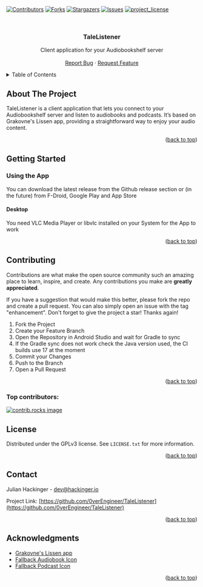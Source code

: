 
<a id="readme-top"></a>

<!-- PROJECT SHIELDS -->
[![Contributors][contributors-shield]][contributors-url]
[![Forks][forks-shield]][forks-url]
[![Stargazers][stars-shield]][stars-url]
[![Issues][issues-shield]][issues-url]
[![project_license][license-shield]][license-url]


<!-- PROJECT LOGO -->
<!-- todo icon / logo -->
<br />
<div align="center">
<!--
  <a href="https://github.com/0verEngineer/TaleListener">
    <img src="images/logo.png" alt="Logo" width="80" height="80">
  </a>
-->

<h3 align="center">TaleListener</h3>

  <p align="center">
    Client application for your Audiobookshelf server
    <br />
    <br />
    <a href="https://github.com/0verEngineer/TaleListener/issues/new?labels=bug&template=bug-report---.md">Report Bug</a>
    &middot;
    <a href="https://github.com/0verEngineer/TaleListener/issues/new?labels=enhancement&template=feature-request---.md">Request Feature</a>
  </p>
</div>



<!-- TABLE OF CONTENTS -->
<details>
  <summary>Table of Contents</summary>
  <ol>
    <li>
      <a href="#about-the-project">About The Project</a>
    </li>
    <li>
      <a href="#getting-started">Getting Started</a>
    </li>
    <li><a href="#contributing">Contributing</a></li>
    <li><a href="#license">License</a></li>
    <li><a href="#contact">Contact</a></li>
    <li><a href="#acknowledgments">Acknowledgments</a></li>
  </ol>
</details>



<!-- ABOUT THE PROJECT -->
## About The Project

<!-- todo icon / pictures -->
<!-- [![Product Name Screen Shot][product-screenshot]](https://example.com) -->

TaleListener is a client application that lets you connect to your Audiobookshelf server and listen to audiobooks and podcasts. It’s based on Grakovne's Lissen app, providing a straightforward way to enjoy your audio content.

<p align="right">(<a href="#readme-top">back to top</a>)</p>


<!-- GETTING STARTED -->
## Getting Started

### Using the App
<!-- todo app stores -->
You can download the latest release from the Github release section or (in the future) from F-Droid, Google Play and App Store

#### Desktop
You need VLC Media Player or libvlc installed on your System for the App to work

<p align="right">(<a href="#readme-top">back to top</a>)</p>


<!-- CONTRIBUTING -->
## Contributing

Contributions are what make the open source community such an amazing place to learn, inspire, and create. Any contributions you make are **greatly appreciated**.

If you have a suggestion that would make this better, please fork the repo and create a pull request. You can also simply open an issue with the tag "enhancement".
Don't forget to give the project a star! Thanks again!

1. Fork the Project
2. Create your Feature Branch
3. Open the Repository in Android Studio and wait for Gradle to sync
4. If the Gradle sync does not work check the Java version used, the CI builds use 17 at the moment
5. Commit your Changes
6. Push to the Branch
7. Open a Pull Request

<p align="right">(<a href="#readme-top">back to top</a>)</p>

### Top contributors:

<a href="https://github.com/0verEngineer/TaleListener/graphs/contributors">
  <img src="https://contrib.rocks/image?repo=0verEngineer/TaleListener" alt="contrib.rocks image" />
</a>



<!-- LICENSE -->
## License

Distributed under the GPLv3 license. See `LICENSE.txt` for more information.

<p align="right">(<a href="#readme-top">back to top</a>)</p>



<!-- CONTACT -->
## Contact

Julian Hackinger - dev@hackinger.io

Project Link: [https://github.com/0verEngineer/TaleListener](https://github.com/0verEngineer/TaleListener)

<p align="right">(<a href="#readme-top">back to top</a>)</p>



<!-- ACKNOWLEDGMENTS -->
## Acknowledgments

* [Grakovne's Lissen app](https://github.com/GrakovNe/lissen-android)
* [Fallback Audiobook Icon](https://www.flaticon.com/free-icon/audiobook_8332548?term=audiobook&page=1&position=14&origin=search&related_id=8332548)
* [Fallback Podcast Icon](https://www.flaticon.com/free-icon/microphone_2368382?term=podcast&page=1&position=13&origin=search&related_id=2368382)

<p align="right">(<a href="#readme-top">back to top</a>)</p>



<!-- MARKDOWN LINKS & IMAGES -->
<!-- https://www.markdownguide.org/basic-syntax/#reference-style-links -->
[contributors-shield]: https://img.shields.io/github/contributors/0verEngineer/TaleListener.svg?style=for-the-badge
[contributors-url]: https://github.com/0verEngineer/TaleListener/graphs/contributors
[forks-shield]: https://img.shields.io/github/forks/0verEngineer/TaleListener.svg?style=for-the-badge
[forks-url]: https://github.com/0verEngineer/TaleListener/network/members
[stars-shield]: https://img.shields.io/github/stars/0verEngineer/TaleListener.svg?style=for-the-badge
[stars-url]: https://github.com/0verEngineer/TaleListener/stargazers
[issues-shield]: https://img.shields.io/github/issues/0verEngineer/TaleListener.svg?style=for-the-badge
[issues-url]: https://github.com/0verEngineer/TaleListener/issues
[license-shield]: https://img.shields.io/github/license/0verEngineer/TaleListener.svg?style=for-the-badge
[license-url]: https://github.com/0verEngineer/TaleListener/blob/master/LICENSE.txt
[product-screenshot]: images/screenshot.png